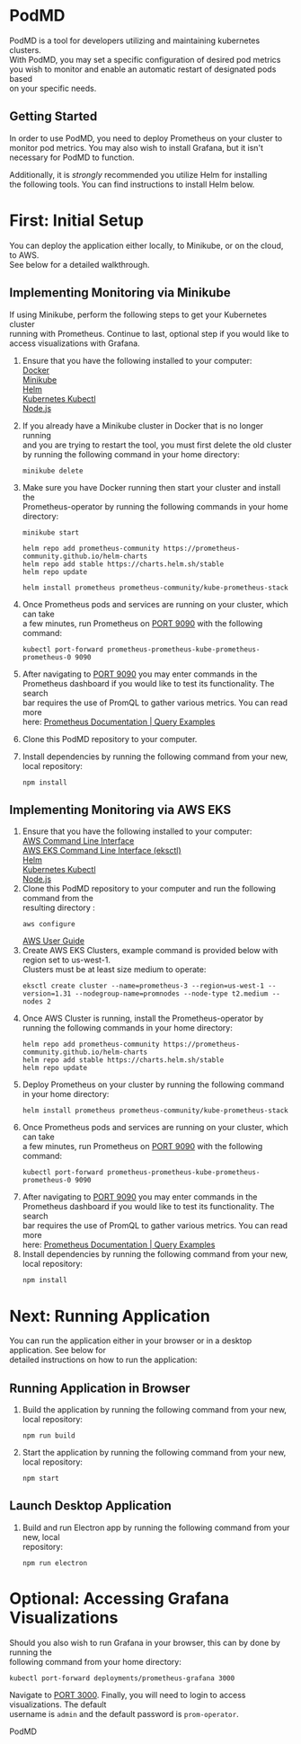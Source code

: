 # PodMD

PodMD is a tool for developers utilizing and maintaining kubernetes clusters.\
With PodMD, you may set a specific configuration of desired pod metrics\
you wish to monitor and enable an automatic restart of designated pods based\
on your specific needs.

## Getting Started

In order to use PodMD, you need to deploy Prometheus on your cluster to\
monitor pod metrics. You may also wish to install Grafana, but it isn't\
necessary for PodMD to function.

Additionally, it is _strongly_ recommended you utilize Helm for installing\
the following tools. You can find instructions to install Helm below.

# First: Initial Setup

You can deploy the application either locally, to Minikube, or on the cloud, to AWS.\
See below for a detailed walkthrough.

## Implementing Monitoring via Minikube

If using Minikube, perform the following steps to get your Kubernetes cluster\
running with Prometheus. Continue to last, optional step if you would like to\
access visualizations with Grafana.

1. Ensure that you have the following installed to your computer:\
   [Docker](https://www.docker.com/)\
   [Minikube](https://minikube.sigs.k8s.io/docs/start/)\
   [Helm](https://v3-1-0.helm.sh/docs/intro/install/)\
   [Kubernetes Kubectl](https://kubernetes.io/docs/tasks/tools/)\
   [Node.js](https://nodejs.org/en)
2. If you already have a Minikube cluster in Docker that is no longer running\
   and you are trying to restart the tool, you must first delete the old cluster\
   by running the following command in your home directory:

   ```
   minikube delete
   ```

3. Make sure you have Docker running then start your cluster and install the\
   Prometheus-operator by running the following commands in your home directory:

   ```
   minikube start
   ```

   ```
   helm repo add prometheus-community https://prometheus-community.github.io/helm-charts
   helm repo add stable https://charts.helm.sh/stable
   helm repo update
   ```

   ```
   helm install prometheus prometheus-community/kube-prometheus-stack
   ```

4. Once Prometheus pods and services are running on your cluster, which can take\
   a few minutes, run Prometheus on [PORT 9090](https://localhost:9090/) with the following command:
   ```
   kubectl port-forward prometheus-prometheus-kube-prometheus-prometheus-0 9090
   ```
5. After navigating to [PORT 9090](https://localhost:9090/) you may enter commands in the\
   Prometheus dashboard if you would like to test its functionality. The search\
   bar requires the use of PromQL to gather various metrics. You can read more\
   here: [Prometheus Documentation | Query Examples](https://prometheus.io/docs/prometheus/latest/querying/examples/)
6. Clone this PodMD repository to your computer.
7. Install dependencies by running the following command from your new, local repository:
   ```
   npm install
   ```

## Implementing Monitoring via AWS EKS

1. Ensure that you have the following installed to your computer:\
   [AWS Command Line Interface](https://aws.amazon.com/cli/)\
   [AWS EKS Command Line Interface (eksctl)](https://eksctl.io/installation/)\
   [Helm](https://v3-1-0.helm.sh/docs/intro/install/)\
   [Kubernetes Kubectl](https://kubernetes.io/docs/tasks/tools/)\
   [Node.js](https://nodejs.org/en)
2. Clone this PodMD repository to your computer and run the following command from the\
   resulting directory :
   ```
   aws configure
   ```
   [AWS User Guide](https://docs.aws.amazon.com/IAM/latest/UserGuide/id_credentials_access-keys.html)
3. Create AWS EKS Clusters, example command is provided below with region set to us-west-1.\
   Clusters must be at least size medium to operate:
   ```
   eksctl create cluster --name=prometheus-3 --region=us-west-1 --version=1.31 --nodegroup-name=promnodes --node-type t2.medium --nodes 2
   ```
4. Once AWS Cluster is running, install the Prometheus-operator by running the following commands in your home directory:
   ```
   helm repo add prometheus-community https://prometheus-community.github.io/helm-charts
   helm repo add stable https://charts.helm.sh/stable
   helm repo update
   ```
5. Deploy Prometheus on your cluster by running the following command in your home directory:
   ```
   helm install prometheus prometheus-community/kube-prometheus-stack
   ```
6. Once Prometheus pods and services are running on your cluster, which can take\
   a few minutes, run Prometheus on [PORT 9090](https://localhost:9090/) with the following command:
   ```
   kubectl port-forward prometheus-prometheus-kube-prometheus-prometheus-0 9090
   ```
7. After navigating to [PORT 9090](https://localhost:9090/) you may enter commands in the\
   Prometheus dashboard if you would like to test its functionality. The search\
   bar requires the use of PromQL to gather various metrics. You can read more\
   here: [Prometheus Documentation | Query Examples](https://prometheus.io/docs/prometheus/latest/querying/examples/)
8. Install dependencies by running the following command from your new, local repository:
   ```
   npm install
   ```

# Next: Running Application

You can run the application either in your browser or in a desktop application. See below for\
detailed instructions on how to run the application:

## Running Application in Browser

1. Build the application by running the following command from your new, local repository:
   ```
   npm run build
   ```
2. Start the application by running the following command from your new, local repository:
   ```
   npm start
   ```

## Launch Desktop Application

1. Build and run Electron app by running the following command from your new, local\
   repository:
   ```
   npm run electron
   ```

# Optional: Accessing Grafana Visualizations

Should you also wish to run Grafana in your browser, this can by done by running the\
following command from your home directory:

```
kubectl port-forward deployments/prometheus-grafana 3000
```

Navigate to [PORT 3000](https://localhost:3000/). Finally, you will need to login to access visualizations. The default\
username is `admin` and the default password is `prom-operator`.

PodMD

